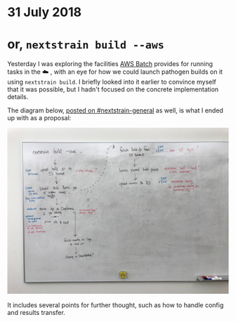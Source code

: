 # 31 July 2018
# or, `nextstrain build --aws`

Yesterday I was exploring the facilities [AWS Batch][] provides for running
tasks in the ☁️ , with an eye for how we could launch pathogen builds on it
using `nextstrain build`.  I briefly looked into it earlier to convince myself
that it was possible, but I hadn't focused on the concrete implementation
details.

The diagram below, [posted on #nextstrain-general][] as well, is what I ended
up with as a proposal:

![Diagram of the proposed design for supporting `nextstrain build --aws`](images/2018-07-31-nextstrain-build-aws-batch.jpg)

It includes several points for further thought, such as how to handle config
and results transfer.


[AWS Batch]: https://aws.amazon.com/batch/
[posted on #nextstrain-general]: https://bedfordlab.slack.com/archives/C7SDVPBLZ/p1532994028000037
